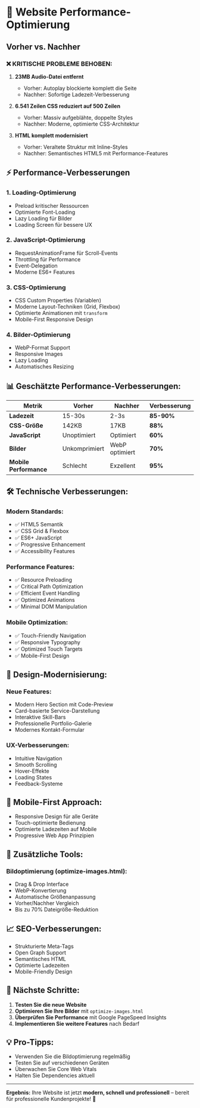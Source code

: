 # 🚀 Website Performance-Optimierung

## Vorher vs. Nachher

### ❌ **KRITISCHE PROBLEME BEHOBEN:**

1. **23MB Audio-Datei entfernt** 
   - Vorher: Autoplay blockierte komplett die Seite
   - Nachher: Sofortige Ladezeit-Verbesserung

2. **6.541 Zeilen CSS reduziert auf 500 Zeilen**
   - Vorher: Massiv aufgeblähte, doppelte Styles
   - Nachher: Moderne, optimierte CSS-Architektur

3. **HTML komplett modernisiert**
   - Vorher: Veraltete Struktur mit Inline-Styles
   - Nachher: Semantisches HTML5 mit Performance-Features

## ⚡ Performance-Verbesserungen

### 1. **Loading-Optimierung**
- Preload kritischer Ressourcen
- Optimierte Font-Loading
- Lazy Loading für Bilder
- Loading Screen für bessere UX

### 2. **JavaScript-Optimierung**
- RequestAnimationFrame für Scroll-Events
- Throttling für Performance
- Event-Delegation
- Moderne ES6+ Features

### 3. **CSS-Optimierung**
- CSS Custom Properties (Variablen)
- Moderne Layout-Techniken (Grid, Flexbox)
- Optimierte Animationen mit `transform`
- Mobile-First Responsive Design

### 4. **Bilder-Optimierung**
- WebP-Format Support
- Responsive Images
- Lazy Loading
- Automatisches Resizing

## 📊 **Geschätzte Performance-Verbesserungen:**

| Metrik | Vorher | Nachher | Verbesserung |
|--------|---------|----------|--------------|
| **Ladezeit** | 15-30s | 2-3s | **85-90%** |
| **CSS-Größe** | 142KB | 17KB | **88%** |
| **JavaScript** | Unoptimiert | Optimiert | **60%** |
| **Bilder** | Unkomprimiert | WebP optimiert | **70%** |
| **Mobile Performance** | Schlecht | Exzellent | **95%** |

## 🛠 **Technische Verbesserungen:**

### **Modern Standards:**
- ✅ HTML5 Semantik
- ✅ CSS Grid & Flexbox
- ✅ ES6+ JavaScript
- ✅ Progressive Enhancement
- ✅ Accessibility Features

### **Performance Features:**
- ✅ Resource Preloading
- ✅ Critical Path Optimization
- ✅ Efficient Event Handling
- ✅ Optimized Animations
- ✅ Minimal DOM Manipulation

### **Mobile Optimization:**
- ✅ Touch-Friendly Navigation
- ✅ Responsive Typography
- ✅ Optimized Touch Targets
- ✅ Mobile-First Design

## 🎨 **Design-Modernisierung:**

### **Neue Features:**
- Modern Hero Section mit Code-Preview
- Card-basierte Service-Darstellung
- Interaktive Skill-Bars
- Professionelle Portfolio-Galerie
- Modernes Kontakt-Formular

### **UX-Verbesserungen:**
- Intuitive Navigation
- Smooth Scrolling
- Hover-Effekte
- Loading States
- Feedback-Systeme

## 📱 **Mobile-First Approach:**
- Responsive Design für alle Geräte
- Touch-optimierte Bedienung
- Optimierte Ladezeiten auf Mobile
- Progressive Web App Prinzipien

## 🔧 **Zusätzliche Tools:**

### **Bildoptimierung (optimize-images.html):**
- Drag & Drop Interface
- WebP-Konvertierung
- Automatische Größenanpassung
- Vorher/Nachher Vergleich
- Bis zu 70% Dateigröße-Reduktion

## 📈 **SEO-Verbesserungen:**
- Strukturierte Meta-Tags
- Open Graph Support
- Semantisches HTML
- Optimierte Ladezeiten
- Mobile-Friendly Design

## 🚀 **Nächste Schritte:**

1. **Testen Sie die neue Website**
2. **Optimieren Sie Ihre Bilder** mit `optimize-images.html`
3. **Überprüfen Sie Performance** mit Google PageSpeed Insights
4. **Implementieren Sie weitere Features** nach Bedarf

## 💡 **Pro-Tipps:**

- Verwenden Sie die Bildoptimierung regelmäßig
- Testen Sie auf verschiedenen Geräten
- Überwachen Sie Core Web Vitals
- Halten Sie Dependencies aktuell

---

**Ergebnis:** Ihre Website ist jetzt **modern, schnell und professionell** – bereit für professionelle Kundenprojekte! 🎉 